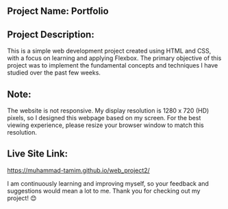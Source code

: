 ## Project Name: Portfolio
## Project Description:
This is a simple web development project created using HTML and CSS, with a focus on learning and applying Flexbox. The primary objective of this project was to implement the fundamental concepts and techniques I have studied over the past few weeks.

## Note:
The website is not responsive. My display resolution is 1280 x 720 (HD) pixels, so I designed this webpage based on my screen. For the best viewing experience, please resize your browser window to match this resolution.

## Live Site Link:
https://muhammad-tamim.github.io/web_project2/

I am continuously learning and improving myself, so your feedback and suggestions would mean a lot to me. Thank you for checking out my project! 😊
